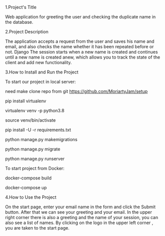 
1.Project's Title


Web application for greeting the user and checking the duplicate name in the database.


2.Project Description


The application accepts a request from the user and saves his name and email, and also checks the name whether it has been repeated before or not. Django The session starts when a new name is created and continues until a new name is created anew, which allows you to track the state of the client and add new functionality.


3.How to Install and Run the Project


To start our project in local server:

need make clone repo from git  https://github.com/MoriartyJam/setup

pip install virtualenv

virtualenv venv -p python3.8

source venv/bin/activate

pip install -U -r requirements.txt

python manage.py makemigrations

python manage.py migrate

python manage.py runserver



To start project from Docker:

docker-compose build

docker-compose up


4.How to Use the Project


On the start page, enter your email name in the form and click the Submit button. After that we can see your greeting and your email. In the upper right corner there is also a greeting and the name of your session, you can also see a list of names. By clicking on the logo in the upper left corner , you are taken to the start page.
